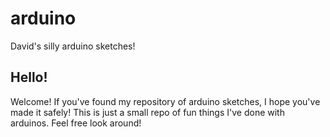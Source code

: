 # arduino

David's silly arduino sketches!

## Hello!

Welcome! If you've found my repository of arduino sketches, I hope you've made it safely! This is just a small repo of fun things I've done with arduinos. Feel free look around!
